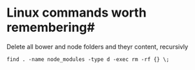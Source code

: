 # Linux commands worth remembering#
 
 Delete all bower and node folders and theyr content, recursivly
```shell
find . -name node_modules -type d -exec rm -rf {} \;
```
